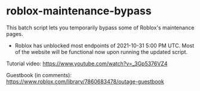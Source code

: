 # roblox-maintenance-bypass
This batch script lets you temporarily bypass some of Roblox's maintenance pages.

* Roblox has unblocked most endpoints of 2021-10-31 5:00 PM UTC. Most of the website will be functional now upon running the updated script.

Tutorial video: https://www.youtube.com/watch?v=_3Gp5376VZ4

Guestbook (in comments): https://www.roblox.com/library/7860683478/outage-guestbook
